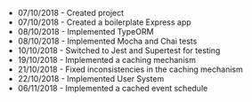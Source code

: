   * 07/10/2018 - Created project
  * 07/10/2018 - Created a boilerplate Express app
  * 08/10/2018 - Implemented TypeORM
  * 08/10/2018 - Implemented Mocha and Chai tests
  * 10/10/2018 - Switched to Jest and Supertest for testing
  * 19/10/2018 - Implemented a caching mechanism
  * 21/10/2018 - Fixed inconsistencies in the caching mechanism
  * 22/10/2018 - Implemented User System
  * 06/11/2018 - Implemented a cached event schedule